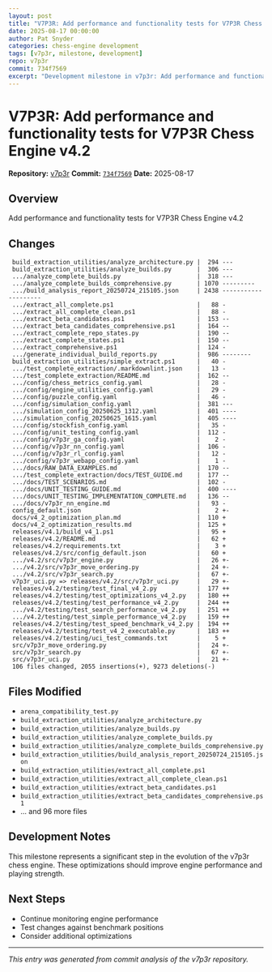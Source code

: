 ```yaml
---
layout: post
title: "V7P3R: Add performance and functionality tests for V7P3R Chess Engine v4.2"
date: 2025-08-17 00:00:00 
author: Pat Snyder
categories: chess-engine development
tags: [v7p3r, milestone, development]
repo: v7p3r
commit: 734f7569
excerpt: "Development milestone in v7p3r: Add performance and functionality tests for V7P3R Chess Engine v4.2"
---
```


# V7P3R: Add performance and functionality tests for V7P3R Chess Engine v4.2

**Repository:** [v7p3r](https://github.com/pssnyder/v7p3r)
**Commit:** [`734f7569`](https://github.com/pssnyder/v7p3r/commit/734f7569972d6e04ea4baafad6fcc4e3c7623e6a)
**Date:** 2025-08-17

## Overview

Add performance and functionality tests for V7P3R Chess Engine v4.2

## Changes

```
 build_extraction_utilities/analyze_architecture.py |  294 ---
 build_extraction_utilities/analyze_builds.py       |  306 ---
 .../analyze_complete_builds.py                     |  318 ---
 .../analyze_complete_builds_comprehensive.py       | 1070 ---------
 .../build_analysis_report_20250724_215105.json     | 2438 --------------------
 .../extract_all_complete.ps1                       |   88 -
 .../extract_all_complete_clean.ps1                 |   88 -
 .../extract_beta_candidates.ps1                    |  153 --
 .../extract_beta_candidates_comprehensive.ps1      |  164 --
 .../extract_complete_repo_states.py                |  190 --
 .../extract_complete_states.ps1                    |  150 --
 .../extract_comprehensive.ps1                      |  124 -
 .../generate_individual_build_reports.py           |  986 --------
 build_extraction_utilities/simple_extract.ps1      |   40 -
 .../test_complete_extraction/.markdownlint.json    |   13 -
 .../test_complete_extraction/README.md             |  162 --
 .../config/chess_metrics_config.yaml               |   28 -
 .../config/engine_utilities_config.yaml            |   29 -
 .../config/puzzle_config.yaml                      |   46 -
 .../config/simulation_config.yaml                  |  381 ---
 .../simulation_config_20250625_1312.yaml           |  401 ----
 .../simulation_config_20250625_1615.yaml           |  405 ----
 .../config/stockfish_config.yaml                   |   35 -
 .../config/unit_testing_config.yaml                |  112 -
 .../config/v7p3r_ga_config.yaml                    |    2 -
 .../config/v7p3r_nn_config.yaml                    |  106 -
 .../config/v7p3r_rl_config.yaml                    |   12 -
 .../config/v7p3r_webapp_config.yaml                |    1 -
 .../docs/RAW_DATA_EXAMPLES.md                      |  170 --
 .../test_complete_extraction/docs/TEST_GUIDE.md    |  177 --
 .../docs/TEST_SCENARIOS.md                         |  102 -
 .../docs/UNIT_TESTING_GUIDE.md                     |  400 ----
 .../docs/UNIT_TESTING_IMPLEMENTATION_COMPLETE.md   |  136 --
 .../docs/v7p3r_nn_engine.md                        |   93 -
 config_default.json                                |    2 +-
 docs/v4_2_optimization_plan.md                     |  110 +
 docs/v4_2_optimization_results.md                  |  125 +
 releases/v4.1/build_v4_1.ps1                       |   95 +
 releases/v4.2/README.md                            |   62 +
 releases/v4.2/requirements.txt                     |    3 +
 releases/v4.2/src/config_default.json              |   60 +
 .../v4.2/src/v7p3r_engine.py                       |   26 +-
 .../v4.2/src/v7p3r_move_ordering.py                |   24 +-
 .../v4.2/src/v7p3r_search.py                       |   67 +-
 v7p3r_uci.py => releases/v4.2/src/v7p3r_uci.py     |   29 +-
 releases/v4.2/testing/test_final_v4_2.py           |  177 ++
 releases/v4.2/testing/test_optimizations_v4_2.py   |  180 ++
 releases/v4.2/testing/test_performance_v4_2.py     |  244 ++
 .../v4.2/testing/test_search_performance_v4_2.py   |  251 ++
 .../v4.2/testing/test_simple_performance_v4_2.py   |  159 ++
 releases/v4.2/testing/test_speed_benchmark_v4_2.py |  194 ++
 releases/v4.2/testing/test_v4_2_executable.py      |  183 ++
 releases/v4.2/testing/uci_test_commands.txt        |    5 +
 src/v7p3r_move_ordering.py                         |   24 +-
 src/v7p3r_search.py                                |   67 +-
 src/v7p3r_uci.py                                   |   21 +-
 106 files changed, 2055 insertions(+), 9273 deletions(-)
```

## Files Modified

- `arena_compatibility_test.py`
- `build_extraction_utilities/analyze_architecture.py`
- `build_extraction_utilities/analyze_builds.py`
- `build_extraction_utilities/analyze_complete_builds.py`
- `build_extraction_utilities/analyze_complete_builds_comprehensive.py`
- `build_extraction_utilities/build_analysis_report_20250724_215105.json`
- `build_extraction_utilities/extract_all_complete.ps1`
- `build_extraction_utilities/extract_all_complete_clean.ps1`
- `build_extraction_utilities/extract_beta_candidates.ps1`
- `build_extraction_utilities/extract_beta_candidates_comprehensive.ps1`
- ... and 96 more files

## Development Notes

This milestone represents a significant step in the evolution of the v7p3r chess engine. These optimizations should improve engine performance and playing strength.

## Next Steps

- Continue monitoring engine performance
- Test changes against benchmark positions
- Consider additional optimizations

---

*This entry was generated from commit analysis of the v7p3r repository.*
